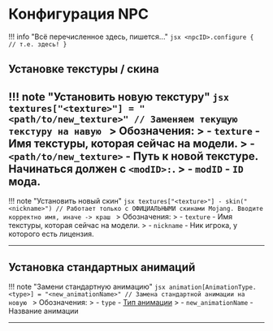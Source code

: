 # Конфигурация NPC

!!! info "Всё перечисленное здесь, пишется..."
    ```jsx
    <npcID>.configure {
        // т.е. здесь!
    }
    ```

## Установке текстуры / скина

!!! note "Установить новую текстуру"
    ```jsx
        textures["<texture>"] = "<path/to/new_texture>" // Заменяем текущую текстуру на навую
    ```
    > Обозначения:
    > - `texture` - Имя текстуры, которая сейчас на модели.
    > - `<path/to/new_texture>` - Путь к новой текстуре. Начинаться должен с `<modID>:`.
    > - `modID` - `ID` мода.
---

!!! note "Установить новый скин"
    ```jsx
        textures["<texture>"] - skin("<nickname>") // Работает только с ОФИЦИАЛЬНЫМИ скинами Mojang. Вводите корректно имя, иначе -> краш
    ```
    > Обозначения:
    > - `texture` - Имя текстуры, которая сейчас на модели.
    > - `nickname` - Ник игрока, у которого есть лицензия.

---

## Установка стандартных анимаций

!!! note "Замени стандартную анимацию"
    ```jsx
        animation[AnimationType.<type>] = "<new_animationName>" // Замена стандартной анимации на новую
    ```
    > Обозначения:
    > - `type` - [Тип анимации](../../Tools/standartAnimationType)
    > - `new_animationName` - Название анимации

---
